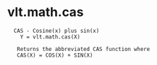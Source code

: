 # vlt.math.cas

```
  CAS - Cosine(x) plus sin(x)
    Y = vlt.math.cas(X)
 
   Returns the abbreviated CAS function where
   CAS(X) = COS(X) + SIN(X)

```
